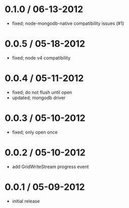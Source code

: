 
0.1.0 / 06-13-2012
==================

  * fixed; node-mongodb-native compatibility issues (#1)

0.0.5 / 05-18-2012
==================

  * fixed; node v4 compatibility

0.0.4 / 05-11-2012
==================

  * fixed; do not flush until open
  * updated; mongodb driver

0.0.3 / 05-10-2012
==================

  * fixed; only open once

0.0.2 / 05-10-2012
==================

  * add GridWriteStream progress event

0.0.1 / 05-09-2012
==================

  * initial release

